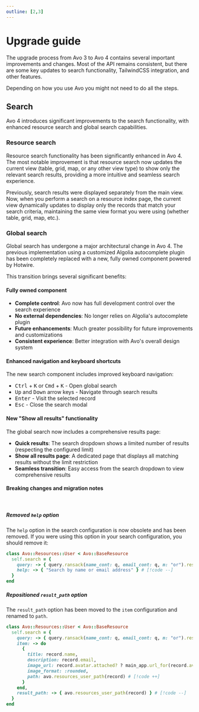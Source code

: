 ```yaml
---
outline: [2,3]
---
```


# Upgrade guide

The upgrade process from Avo 3 to Avo 4 contains several important improvements and changes. Most of the API remains consistent, but there are some key updates to search functionality, TailwindCSS integration, and other features.

Depending on how you use Avo you might not need to do all the steps.

<!-- ## Upgrade from 3.x to 4.x

:::info Ensure you have a valid license
Avo 4 requires a valid v4 license key. Your v3 license key won't work with Avo 4. Please upgrade your license at [avohq.io/pricing](https://avohq.io/pricing).
::: -->

## Search

Avo 4 introduces significant improvements to the search functionality, with enhanced resource search and global search capabilities.

### Resource search

Resource search functionality has been significantly enhanced in Avo 4. The most notable improvement is that resource search now updates the current view (table, grid, map, or any other view type) to show only the relevant search results, providing a more intuitive and seamless search experience.

Previously, search results were displayed separately from the main view. Now, when you perform a search on a resource index page, the current view dynamically updates to display only the records that match your search criteria, maintaining the same view format you were using (whether table, grid, map, etc.).

### Global search

Global search has undergone a major architectural change in Avo 4. The previous implementation using a customized Algolia autocomplete plugin has been completely replaced with a new, fully owned component powered by Hotwire.

This transition brings several significant benefits:

#### Fully owned component
- **Complete control**: Avo now has full development control over the search experience
- **No external dependencies**: No longer relies on Algolia's autocomplete plugin
- **Future enhancements**: Much greater possibility for future improvements and customizations
- **Consistent experience**: Better integration with Avo's overall design system

#### Enhanced navigation and keyboard shortcuts
The new search component includes improved keyboard navigation:
- <kbd>Ctrl</kbd> + <kbd>K</kbd> or <kbd>Cmd</kbd> + <kbd>K</kbd> - Open global search
- <kbd>Up</kbd> and <kbd>Down</kbd> arrow keys - Navigate through search results
- <kbd>Enter</kbd> - Visit the selected record
- <kbd>Esc</kbd> - Close the search modal

#### New "Show all results" functionality
The global search now includes a comprehensive results page:
- **Quick results**: The search dropdown shows a limited number of results (respecting the configured limit)
- **Show all results page**: A dedicated page that displays all matching results without the limit restriction
- **Seamless transition**: Easy access from the search dropdown to view comprehensive results

#### Breaking changes and migration notes
<br>

##### Removed `help` option

The `help` option in the search configuration is now obsolete and has been removed. If you were using this option in your search configuration, you should remove it:

```ruby
class Avo::Resources::User < Avo::BaseResource
  self.search = {
    query: -> { query.ransack(name_cont: q, email_cont: q, m: "or").result(distinct: false) },
    help: -> { "Search by name or email address" } # [!code --]
  }
end
```

##### Repositioned `result_path` option

The `result_path` option has been moved to the `item` configuration and renamed to `path`.

```ruby
class Avo::Resources::User < Avo::BaseResource
  self.search = {
    query: -> { query.ransack(name_cont: q, email_cont: q, m: "or").result(distinct: false) },
    item: -> do
      {
        title: record.name,
        description: record.email,
        image_url: record.avatar.attached? ? main_app.url_for(record.avatar) : nil,
        image_format: :rounded,
        path: avo.resources_user_path(record) # [!code ++]
      }
    end,
    result_path: -> { avo.resources_user_path(record) } # [!code --]
  }
end
